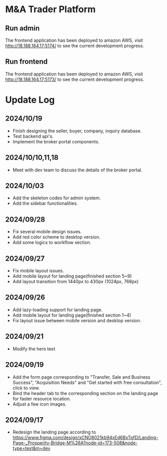# M&A Trader Platform

## Run admin

The frontend application has been deployed to amazon AWS, visit http://18.188.164.17:5174/ to see the current development progress.



## Run frontend

The frontend application has been deployed to amazon AWS, visit http://18.188.164.17:5173/ to see the current development progress.



# Update Log

## 2024/10/19

- Finish designing the seller, buyer, company, inquiry database.
- Test backend api's.
- Implement the broker portal components.



## 2024/10/10,11,18

- Meet with dev team to discuss the details of the broker portal.



## 2024/10/03

- Add the skeleton codes for admin system.
- Add the sidebar functionalities.



## **2024/09/28**

- Fix several mobile design issues.
- Add red color scheme to desktop version.
- Add some logics to workflow section.



## **2024/09/27**

- Fix mobile layout issues.
- Add mobile layout for landing page(finished section 5~9)
- Add layout transition from 1440px to 430px (1024px, 768px)





## **2024/09/26**

- Add lazy-loading support for landing page.
- Add mobile layout for landing page(finished section 1~4)
- Fix layout issue between mobile version and desktop version.



## **2024/09/21**

- Modify the hero text

## 2024/09/19

- Add the form page corresponding to "Transfer, Sale and Business Success", "Acquisition Needs" and "Get started with free consultation", click to view.
- Bind the header tab to the corresponding section on the landing page for faster resource location.
- Adjust a few icon images.

## 2024/09/17

- Redesign the landing page according to https://www.figma.com/design/xCNO8021kb94xEd6BxTpfD/Landing-Page-_Prosperity-Bridge-M%26A?node-id=173-508&node-type=text&m=dev
